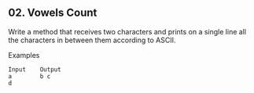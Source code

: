 ## 02. Vowels Count 

Write a method that receives two characters and prints on a single line all the characters in between them according to ASCII.

Examples

```
Input	 Output
a        b c
d	
```
